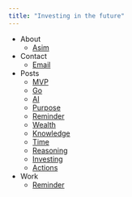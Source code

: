 ```yaml
---
title: "Investing in the future"
---
```


- About
  * [Asim](https://github.com/asim)
- Contact
  * [Email](mailto:salam@aslam.com)
- Posts
  * [MVP](/mvp)
  * [Go](/go)
  * [AI](/ai)
  * [Purpose](/purpose)
  * [Reminder](/reminder)
  * [Wealth](/wealth)
  * [Knowledge](/knowledge)
  * [Time](/time)
  * [Reasoning](/reasoning)
  * [Investing](/investing)
  * [Actions](/actions)
- Work
  * [Reminder](https://reminder.dev)
